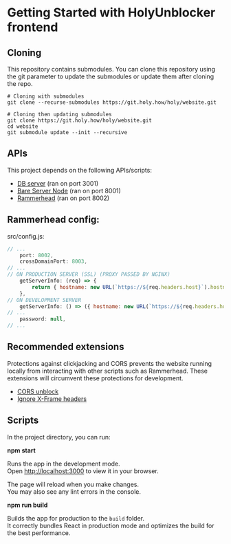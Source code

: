 # Getting Started with HolyUnblocker frontend

## Cloning

This repository contains submodules. You can clone this repository using the git parameter to update the submodules or update them after cloning the repo.

```
# Cloning with submodules
git clone --recurse-submodules https://git.holy.how/holy/website.git
```

```
# Cloning then updating submodules
git clone https://git.holy.how/holy/website.git
cd website
git submodule update --init --recursive
```

## APIs

This project depends on the following APIs/scripts:

- [DB server](https://git.holy.how/holy/db-server) (ran on port 3001)
- [Bare Server Node](https://github.com/tomphttp/bare-server-node) (ran on port 8001)
- [Rammerhead](https://github.com/binary-person/rammerhead) (ran on port 8002)

## Rammerhead config:

src/config.js:

```js
// ...
	port: 8002,
	crossDomainPort: 8003,
// ...
// ON PRODUCTION SERVER (SSL) (PROXY PASSED BY NGINX)
	getServerInfo: (req) => {
		return { hostname: new URL(`https://${req.headers.host}`).hostname, port: 443, crossDomainPort: 443, protocol: 'https:' };
	},
// ON DEVELOPMENT SERVER
	getServerInfo: () => ({ hostname: new URL(`https://${req.headers.host}`).hostname, port: 8002, crossDomainPort: 8002, protocol: 'http:' }),
// ...
	password: null,
// ...
```

## Recommended extensions

Protections against clickjacking and CORS prevents the website running locally from interacting with other scripts such as Rammerhead. These extensions will circumvent these protections for development.

- [CORS unblock](https://chrome.google.com/webstore/detail/cors-unblock/lfhmikememgdcahcdlaciloancbhjino)
- [Ignore X-Frame headers](https://chrome.google.com/webstore/detail/ignore-x-frame-headers/gleekbfjekiniecknbkamfmkohkpodhe)


## Scripts

In the project directory, you can run:

**npm start**

Runs the app in the development mode.\
Open [http://localhost:3000](http://localhost:3000) to view it in your browser.

The page will reload when you make changes.\
You may also see any lint errors in the console.

**npm run build**

Builds the app for production to the `build` folder.\
It correctly bundles React in production mode and optimizes the build for the best performance.
